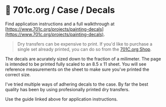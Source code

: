 # 👾 701c.org / Case / Decals  

Find application instructions and a full walkthrough at [https://www.701c.org/projects/painting-decals](https://www.701c.org/projects/painting-decals).

> Dry transfers can be expensive to print. If you'd like to purchase a single set already printed, you can do so from the [701C.org Shop](https://701c.org/shop).

The decals are acurately sized down to the fraction of a milimeter. The page is intended to be printed fully scaled to an 8.5 x 11 sheet. You will see reference measurements on the sheet to make sure you've printed the correct size.

I've tried multiple ways of adhering decals to the case. By far the best quality has been by using profesionally printed dry transfers.

Use the guide linked above for application instructions.